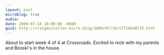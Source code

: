 ```yaml
---
layout: post
microblog: true
audio: 
date: 2009-07-18 18:00:00 -0600
guid: http://craigmcclellan.micro.blog/2009/07/19/t2728640715.html
---
```

About to start week 4 of 4 at Crossroads. Excited to rock with my parents and Bosski's in the house.

